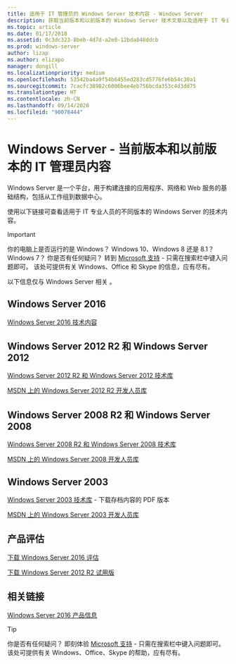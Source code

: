 ```yaml
---
title: 适用于 IT 管理员的 Windows Server 技术内容 - Windows Server
description: 获取当前版本和以前版本的 Windows Server 技术文章以及适用于 IT 专业人员的产品评估。
ms.topic: article
ms.date: 01/17/2018
ms.assetid: 0c3dc323-8beb-4d7d-a2e0-12bda848ddcb
ms.prod: windows-server
author: lizap
ms.author: elizapo
manager: dongill
ms.localizationpriority: medium
ms.openlocfilehash: 53542ba4a9f54b6455ed283cd5776fe6b54c30a1
ms.sourcegitcommit: 7cacfc38982c6006bee4eb756bcda353c4d3dd75
ms.translationtype: HT
ms.contentlocale: zh-CN
ms.lasthandoff: 09/14/2020
ms.locfileid: "90078444"
---
```

# <a name="windows-server---it-administrator-content-for-current-and-previous-releases"></a>Windows Server - 当前版本和以前版本的 IT 管理员内容

Windows Server 是一个平台，用于构建连接的应用程序、网络和 Web 服务的基础结构，包括从工作组到数据中心。

使用以下链接可查看适用于 IT 专业人员的不同版本的 Windows Server 的技术内容。

> [!IMPORTANT]
> 你的电脑上是否运行的是 Windows？ Windows 10、Windows 8 还是 8.1？ Windows 7？ 你是否有任何疑问？ 转到 [Microsoft 支持](https://support.microsoft.com) - 只需在搜索栏中键入问题即可。 该处可提供有关 Windows、Office 和 Skype 的信息，应有尽有。
>
> 以下信息仅与 Windows Server 相关   。

## <a name="windows-server-2016"></a>Windows Server 2016

[Windows Server 2016 技术内容](./index.yml)

## <a name="windows-server-2012-r2-and-windows-server-2012"></a>Windows Server 2012 R2 和 Windows Server 2012

[Windows Server 2012 R2 和 Windows Server 2012 技术库](/previous-versions/windows/it-pro/windows-server-2012-R2-and-2012/)

[MSDN 上的 Windows Server 2012 R2 开发人员库](/windows/win32/srvnodes/what-s-new-for-windows-server-2012-r2)

## <a name="windows-server-2008-r2-and-windows-server-2008"></a>Windows Server 2008 R2 和 Windows Server 2008

[Windows Server 2008 R2 和 Windows Server 2008 技术库](/previous-versions/windows/it-pro/windows-server-2008-R2-and-2008)

[MSDN 上的 Windows Server 2008 开发人员库](https://msdn.microsoft.com/library/hh738539.aspx)

## <a name="windows-server-2003"></a>Windows Server 2003

[Windows Server 2003 技术库](https://www.microsoft.com/download/details.aspx?id=53314) - 下载存档内容的 PDF 版本

[MSDN 上的 Windows Server 2003 开发人员库](https://msdn.microsoft.com/library/dn792549.aspx)

## <a name="product-evaluations"></a>产品评估

[下载 Windows Server 2016 评估](https://www.microsoft.com/evalcenter/evaluate-windows-server-2016?i=1)

[下载 Windows Server 2012 R2 试用版](https://www.microsoft.com/evalcenter/evaluate-windows-server-2012-r2)

## <a name="related-links"></a>相关链接
[Windows Server 2016 产品信息](https://www.microsoft.com/cloud-platform/windows-server)

> [!TIP]
> 你是否有任何疑问？ 即刻体验 [Microsoft 支持](https://support.microsoft.com) - 只需在搜索栏中键入问题即可。 该处可提供有关 Windows、Office、Skype 的帮助，应有尽有。